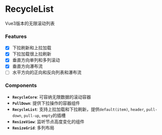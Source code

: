 # RecycleList
Vue3版本的无限滚动列表

### Features 
- [x] 下拉刷新和上拉加载
- [x] 下拉加载很上拉刷新
- [x] 垂直方向单列和多列滚动
- [x] 垂直方向瀑布流
- [ ] 水平方向的正向和反向列表和瀑布流

### Components
+ **`RecycleCore`**: 可容纳无限数据的滚动容器
+ **`PullDown`**: 提供下拉操作的容器组件
+ **`RecycleList`**: 支持上拉加载和下拉刷新，提供`default(item)`, `header`, `pull-down`, `pull-up`, `empty`的插槽
+ **`ResizeView`**: 监听节点高度变化的组件
+ **`ResizeGrid`**: 多列布局